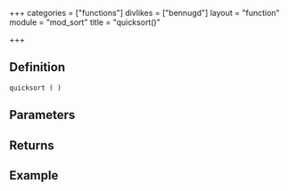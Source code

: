 +++
categories = ["functions"]
divlikes = ["bennugd"]
layout = "function"
module = "mod_sort"
title = "quicksort()"

+++

## Definition

    quicksort ( )

## Parameters

## Returns

## Example
